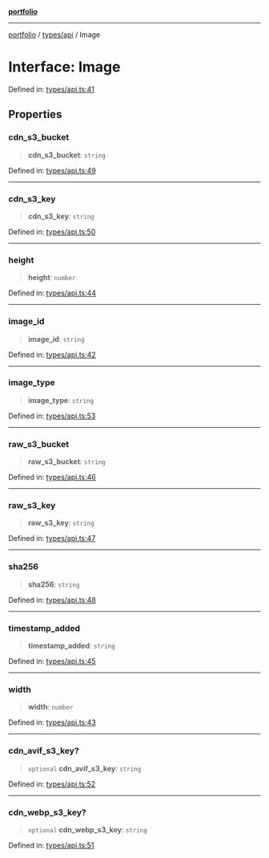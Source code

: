 [**portfolio**](../../../README.md)

***

[portfolio](../../../modules.md) / [types/api](../README.md) / Image

# Interface: Image

Defined in: [types/api.ts:41](https://github.com/tnorlund/Portfolio/blob/a83016b1a210f1190bf8ba4e72776be7bbd9e3ab/portfolio/types/api.ts#L41)

## Properties

### cdn\_s3\_bucket

> **cdn\_s3\_bucket**: `string`

Defined in: [types/api.ts:49](https://github.com/tnorlund/Portfolio/blob/a83016b1a210f1190bf8ba4e72776be7bbd9e3ab/portfolio/types/api.ts#L49)

***

### cdn\_s3\_key

> **cdn\_s3\_key**: `string`

Defined in: [types/api.ts:50](https://github.com/tnorlund/Portfolio/blob/a83016b1a210f1190bf8ba4e72776be7bbd9e3ab/portfolio/types/api.ts#L50)

***

### height

> **height**: `number`

Defined in: [types/api.ts:44](https://github.com/tnorlund/Portfolio/blob/a83016b1a210f1190bf8ba4e72776be7bbd9e3ab/portfolio/types/api.ts#L44)

***

### image\_id

> **image\_id**: `string`

Defined in: [types/api.ts:42](https://github.com/tnorlund/Portfolio/blob/a83016b1a210f1190bf8ba4e72776be7bbd9e3ab/portfolio/types/api.ts#L42)

***

### image\_type

> **image\_type**: `string`

Defined in: [types/api.ts:53](https://github.com/tnorlund/Portfolio/blob/a83016b1a210f1190bf8ba4e72776be7bbd9e3ab/portfolio/types/api.ts#L53)

***

### raw\_s3\_bucket

> **raw\_s3\_bucket**: `string`

Defined in: [types/api.ts:46](https://github.com/tnorlund/Portfolio/blob/a83016b1a210f1190bf8ba4e72776be7bbd9e3ab/portfolio/types/api.ts#L46)

***

### raw\_s3\_key

> **raw\_s3\_key**: `string`

Defined in: [types/api.ts:47](https://github.com/tnorlund/Portfolio/blob/a83016b1a210f1190bf8ba4e72776be7bbd9e3ab/portfolio/types/api.ts#L47)

***

### sha256

> **sha256**: `string`

Defined in: [types/api.ts:48](https://github.com/tnorlund/Portfolio/blob/a83016b1a210f1190bf8ba4e72776be7bbd9e3ab/portfolio/types/api.ts#L48)

***

### timestamp\_added

> **timestamp\_added**: `string`

Defined in: [types/api.ts:45](https://github.com/tnorlund/Portfolio/blob/a83016b1a210f1190bf8ba4e72776be7bbd9e3ab/portfolio/types/api.ts#L45)

***

### width

> **width**: `number`

Defined in: [types/api.ts:43](https://github.com/tnorlund/Portfolio/blob/a83016b1a210f1190bf8ba4e72776be7bbd9e3ab/portfolio/types/api.ts#L43)

***

### cdn\_avif\_s3\_key?

> `optional` **cdn\_avif\_s3\_key**: `string`

Defined in: [types/api.ts:52](https://github.com/tnorlund/Portfolio/blob/a83016b1a210f1190bf8ba4e72776be7bbd9e3ab/portfolio/types/api.ts#L52)

***

### cdn\_webp\_s3\_key?

> `optional` **cdn\_webp\_s3\_key**: `string`

Defined in: [types/api.ts:51](https://github.com/tnorlund/Portfolio/blob/a83016b1a210f1190bf8ba4e72776be7bbd9e3ab/portfolio/types/api.ts#L51)
